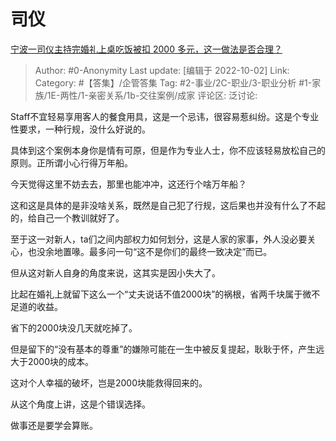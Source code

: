 # 司仪
[宁波一司仪主持完婚礼上桌吃饭被扣 2000 多元，这一做法是否合理？](https://www.zhihu.com/question/555181367/answer/2698173694)

> Author: #0-Anonymity
> Last update: [编辑于 2022-10-02]
> Link:
> Category: #【答集】/企管答集
> Tag: #2-事业/2C-职业/3-职业分析 #1-家族/1E-两性/1-亲密关系/1b-交往案例/成家
> 评论区:
> 泛讨论:

Staff不宜轻易享用客人的餐食用具，这是一个忌讳，很容易惹纠纷。这是个专业性要求，一种行规，没什么好说的。

具体到这个案例本身你是情有可原，但是作为专业人士，你不应该轻易放松自己的原则。正所谓小心行得万年船。

今天觉得这里不妨去去，那里也能冲冲，这还行个啥万年船？

这和这是具体的是非没啥关系，既然是自己犯了行规，这后果也并没有什么了不起的，给自己一个教训就好了。

至于这一对新人，ta们之间内部权力如何划分，这是人家的家事，外人没必要关心，也没余地置喙。最多问一句“这不是你们的最终一致决定”而已。

但从这对新人自身的角度来说，这其实是因小失大了。

比起在婚礼上就留下这么一个“丈夫说话不值2000块”的祸根，省两千块属于微不足道的收益。

省下的2000块没几天就吃掉了。

但是留下的“没有基本的尊重”的嫌隙可能在一生中被反复提起，耿耿于怀，产生远大于2000块的成本。

这对个人幸福的破坏，岂是2000块能救得回来的。

从这个角度上讲，这是个错误选择。

做事还是要学会算账。
